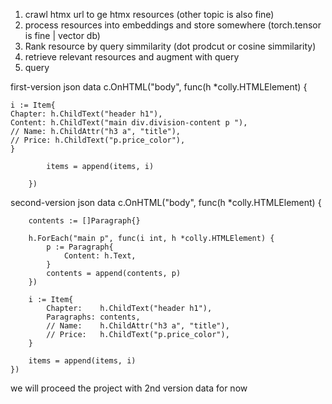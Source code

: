 1. crawl htmx url to ge htmx resources (other topic is also fine)
2. process resources into embeddings and store somewhere (torch.tensor is fine | vector db)
3. Rank resource by query simmilarity (dot prodcut or cosine simmilarity)
4. retrieve relevant resources and augment with query
5. query

first-version json data
c.OnHTML("body", func(h \*colly.HTMLElement) {

    i := Item{
    Chapter: h.ChildText("header h1"),
    Content: h.ChildText("main div.division-content p "),
    // Name: h.ChildAttr("h3 a", "title"),
    // Price: h.ChildText("p.price_color"),
    }

            items = append(items, i)

        })

second-version json data
c.OnHTML("body", func(h \*colly.HTMLElement) {

    	contents := []Paragraph{}

    	h.ForEach("main p", func(i int, h *colly.HTMLElement) {
    		p := Paragraph{
    			Content: h.Text,
    		}
    		contents = append(contents, p)
    	})

    	i := Item{
    		Chapter:    h.ChildText("header h1"),
    		Paragraphs: contents,
    		// Name:    h.ChildAttr("h3 a", "title"),
    		// Price:   h.ChildText("p.price_color"),
    	}

    	items = append(items, i)
    })

we will proceed the project with 2nd version data for now
